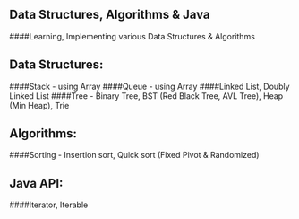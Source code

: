 ## Data Structures, Algorithms & Java
####Learning, Implementing various Data Structures &amp; Algorithms

## Data Structures: 
####Stack - using Array
####Queue - using Array
####Linked List, Doubly Linked List
####Tree - Binary Tree, BST (Red Black Tree, AVL Tree), Heap (Min Heap), Trie

## Algorithms:
####Sorting - Insertion sort, Quick sort (Fixed Pivot & Randomized)

## Java API:
####Iterator, Iterable
